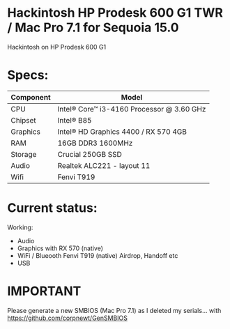 # Hackintosh HP Prodesk 600 G1 TWR / Mac Pro 7.1 for Sequoia 15.0
Hackintosh on HP Prodesk 600 G1

# Specs:

| Component  | Model |
| ------------- | ------------- |
| CPU  | Intel® Core™ i3-4160 Processor @ 3.60 GHz  |
| Chipset  | Intel® B85  |
| Graphics  | Intel® HD Graphics 4400 / RX 570 4GB  |
| RAM  | 16GB DDR3 1600MHz  |
| Storage  | Crucial 250GB SSD  |
| Audio  | Realtek ALC221 - layout 11  |
| Wifi  | Fenvi T919  |


# Current status:

Working:

- Audio
- Graphics with RX 570 (native)
- WiFi / Blueooth Fenvi T919 (native) Airdrop, Handoff etc
- USB


# IMPORTANT

Please generate a new SMBIOS (Mac Pro 7.1) as I deleted my serials... with https://github.com/corpnewt/GenSMBIOS
